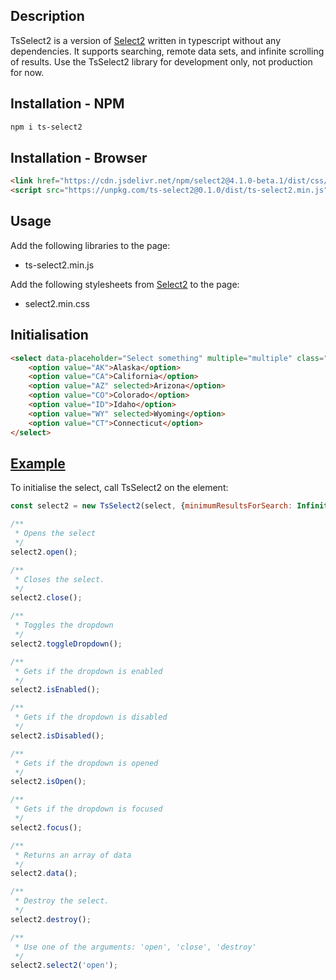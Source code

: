 ## Description
TsSelect2 is a version of <a href="https://github.com/select2/select2" target="_blank">Select2</a> written in typescript without any dependencies. It supports searching, remote data sets, and infinite scrolling of results.
Use the TsSelect2 library for development only, not production for now.

## Installation - NPM

```sh
npm i ts-select2
```

## Installation - Browser


```html
<link href="https://cdn.jsdelivr.net/npm/select2@4.1.0-beta.1/dist/css/select2.min.css" rel="stylesheet" />
<script src="https://unpkg.com/ts-select2@0.1.0/dist/ts-select2.min.js"></script>
```

## Usage

Add the following libraries to the page:
* ts-select2.min.js

Add the following stylesheets from <a href="https://github.com/select2/select2" target="_blank">Select2</a> to the page:
* select2.min.css

## Initialisation

```html
<select data-placeholder="Select something" multiple="multiple" class="form-control select-access-multiple-enable">
    <option value="AK">Alaska</option>
    <option value="CA">California</option>
    <option value="AZ" selected>Arizona</option>
    <option value="CO">Colorado</option>
    <option value="ID">Idaho</option>
    <option value="WY" selected>Wyoming</option>
    <option value="CT">Connecticut</option>
</select>
```

## [Example](https://ivkan.github.io/ts-select2/example.html)

To initialise the select, call TsSelect2 on the element:
```javascript
const select2 = new TsSelect2(select, {minimumResultsForSearch: Infinity, width: `250px`});

/**
 * Opens the select
 */
select2.open();

/**
 * Closes the select.
 */
select2.close();

/**
 * Toggles the dropdown
 */
select2.toggleDropdown();

/**
 * Gets if the dropdown is enabled
 */
select2.isEnabled();

/**
 * Gets if the dropdown is disabled
 */
select2.isDisabled();

/**
 * Gets if the dropdown is opened
 */
select2.isOpen();

/**
 * Gets if the dropdown is focused
 */
select2.focus();

/**
 * Returns an array of data
 */
select2.data();

/**
 * Destroy the select.
 */
select2.destroy();

/**
 * Use one of the arguments: 'open', 'close', 'destroy'
 */
select2.select2('open');
```
